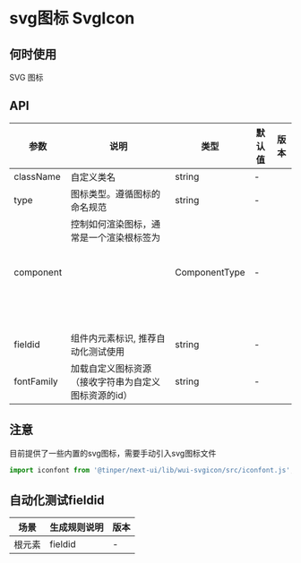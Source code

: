 # svg图标 SvgIcon

## 何时使用

SVG 图标

## API

<!--SvgIcon-->
| 参数 | 说明 | 类型 | 默认值 | 版本 |
| --- | --- | --- | --- | --- |
|className|自定义类名|string|-|
|type|图标类型。遵循图标的命名规范|string|-|
|component|控制如何渲染图标，通常是一个渲染根标签为 <svg> 的 React 组件，会使 type 属性失效|ComponentType|-|
|fieldid|组件内元素标识, 推荐自动化测试使用|string|-|
|fontFamily|加载自定义图标资源（接收字符串为自定义图标资源的id）|string|-|

## 注意

目前提供了一些内置的svg图标，需要手动引入svg图标文件

```js
import iconfont from '@tinper/next-ui/lib/wui-svgicon/src/iconfont.js';
```

## 自动化测试fieldid
| 场景 | 生成规则说明 | 版本 |
| --- | --- | --- |
| 根元素 | fieldid  | - 